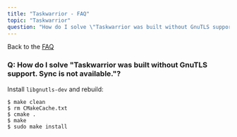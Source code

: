 ```yaml
---
title: "Taskwarrior - FAQ"
topic: "Taskwarrior"
question: "How do I solve \"Taskwarrior was built without GnuTLS support. Sync is not available.\"?"
---
```


Back to the [FAQ](/support/faq)

### Q: How do I solve "Taskwarrior was built without GnuTLS support. Sync is not available."?

Install `libgnutls-dev` and rebuild:

```
$ make clean
$ rm CMakeCache.txt
$ cmake .
$ make
$ sudo make install
```

